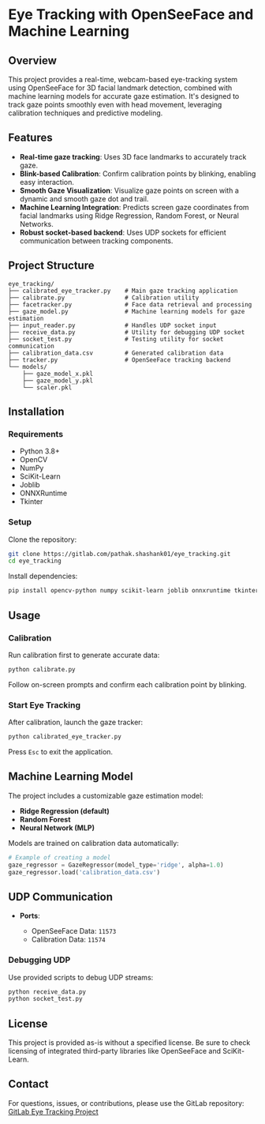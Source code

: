 # Eye Tracking with OpenSeeFace and Machine Learning

## Overview

This project provides a real-time, webcam-based eye-tracking system using OpenSeeFace for 3D facial landmark detection, combined with machine learning models for accurate gaze estimation. It's designed to track gaze points smoothly even with head movement, leveraging calibration techniques and predictive modeling.

## Features

* **Real-time gaze tracking**: Uses 3D face landmarks to accurately track gaze.
* **Blink-based Calibration**: Confirm calibration points by blinking, enabling easy interaction.
* **Smooth Gaze Visualization**: Visualize gaze points on screen with a dynamic and smooth gaze dot and trail.
* **Machine Learning Integration**: Predicts screen gaze coordinates from facial landmarks using Ridge Regression, Random Forest, or Neural Networks.
* **Robust socket-based backend**: Uses UDP sockets for efficient communication between tracking components.

## Project Structure

```
eye_tracking/
├── calibrated_eye_tracker.py    # Main gaze tracking application
├── calibrate.py                 # Calibration utility
├── facetracker.py               # Face data retrieval and processing
├── gaze_model.py                # Machine learning models for gaze estimation
├── input_reader.py              # Handles UDP socket input
├── receive_data.py              # Utility for debugging UDP socket
├── socket_test.py               # Testing utility for socket communication
├── calibration_data.csv         # Generated calibration data
├── tracker.py                   # OpenSeeFace tracking backend
└── models/
    ├── gaze_model_x.pkl
    ├── gaze_model_y.pkl
    └── scaler.pkl
```

## Installation

### Requirements

* Python 3.8+
* OpenCV
* NumPy
* SciKit-Learn
* Joblib
* ONNXRuntime
* Tkinter

### Setup

Clone the repository:

```bash
git clone https://gitlab.com/pathak.shashank01/eye_tracking.git
cd eye_tracking
```

Install dependencies:

```bash
pip install opencv-python numpy scikit-learn joblib onnxruntime tkinter
```

## Usage

### Calibration

Run calibration first to generate accurate data:

```bash
python calibrate.py
```

Follow on-screen prompts and confirm each calibration point by blinking.

### Start Eye Tracking

After calibration, launch the gaze tracker:

```bash
python calibrated_eye_tracker.py
```

Press `Esc` to exit the application.

## Machine Learning Model

The project includes a customizable gaze estimation model:

* **Ridge Regression (default)**
* **Random Forest**
* **Neural Network (MLP)**

Models are trained on calibration data automatically:

```python
# Example of creating a model
gaze_regressor = GazeRegressor(model_type='ridge', alpha=1.0)
gaze_regressor.load('calibration_data.csv')
```

## UDP Communication

* **Ports**:

  * OpenSeeFace Data: `11573`
  * Calibration Data: `11574`

### Debugging UDP

Use provided scripts to debug UDP streams:

```bash
python receive_data.py
python socket_test.py
```

## License

This project is provided as-is without a specified license. Be sure to check licensing of integrated third-party libraries like OpenSeeFace and SciKit-Learn.

## Contact

For questions, issues, or contributions, please use the GitLab repository: [GitLab Eye Tracking Project](https://gitlab.com/pathak.shashank01/eye_tracking)
